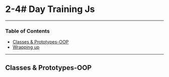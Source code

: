 # 2-4# Day Training Js

---
### Table of Contents

- [Classes & Prototypes-OOP](#)
- [Wrapping up](#)

---

## Classes & Prototypes-OOP
